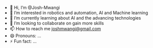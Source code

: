 - 👋 Hi, I’m @Josh-Mwangi
- 👀 I’m interested in robotics and automation, AI and Machine learning
- 🌱 I’m currently learning about AI and the advancing technologies
- 💞️ I’m looking to collaborate on gain more skills 
- 📫 How to reach me joshmwangi@gmail.com
- 😄 Pronouns: ...
- ⚡ Fun fact: ...

<!---
Josh-Mwangi/Josh-Mwangi is a ✨ special ✨ repository because its `README.md` (this file) appears on your GitHub profile.
You can click the Preview link to take a look at your changes.
--->
